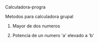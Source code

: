 Calculadora-progra


Metodos para calculadora grupal 

1. Mayor de dos numeros

2. Potencia de un numero 'a' elevado a 'b'
